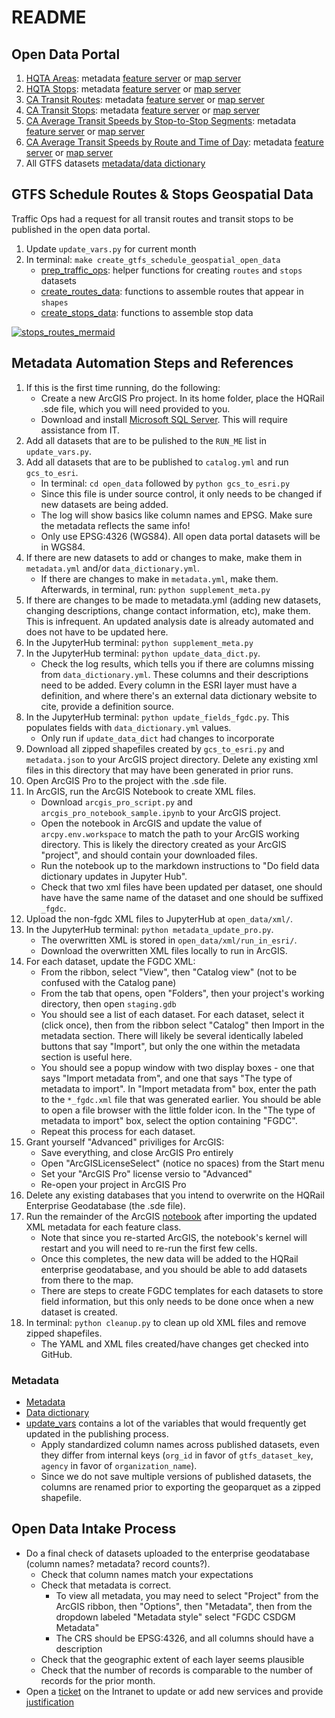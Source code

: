 # README

## Open Data Portal
1. [HQTA Areas](https://gis.data.ca.gov/datasets/863e61eacbf3463ab239beb3cee4a2c3_0): metadata   [feature server](https://gisdata.dot.ca.gov/arcgis/rest/services/CHrailroad/CA_HQ_Transit_Areas/FeatureServer) or [map server](https://gisdata.dot.ca.gov/arcgis/rest/services/CHrailroad/CA_HQ_Transit_Areas/MapServer)
1. [HQTA Stops](https://gis.data.ca.gov/datasets/f6c30480f0e84be699383192c099a6a4_0): metadata [feature server](https://gisdata.dot.ca.gov/arcgis/rest/services/CHrailroad/CA_HQ_Transit_Stops/FeatureServer) or [map server](https://gisdata.dot.ca.gov/arcgis/rest/services/CHrailroad/CA_HQ_Transit_Stops/MapServer)
1. [CA Transit Routes](https://gis.data.ca.gov/datasets/dd7cb74665a14859a59b8c31d3bc5a3e_0): metadata [feature server](https://gisdata.dot.ca.gov/arcgis/rest/services/CHrailroad/CA_Transit_Routes/FeatureServer) or [map server](https://gisdata.dot.ca.gov/arcgis/rest/services/CHrailroad/CA_Transit_Routes/MapServer)
1. [CA Transit Stops](https://gis.data.ca.gov/datasets/900992cc94ab49dbbb906d8f147c2a72_0): metadata [feature server](https://gisdata.dot.ca.gov/arcgis/rest/services/CHrailroad/CA_Transit_Stops/FeatureServer) or [map server](https://gisdata.dot.ca.gov/arcgis/rest/services/CHrailroad/CA_Transit_Stops/MapServer)
1. [CA Average Transit Speeds by Stop-to-Stop Segments](https://gis.data.ca.gov/datasets/4937eeb59fdb4e56ae75e64688c7f2c0_0/): metadata [feature server](https://caltrans-gis.dot.ca.gov/arcgis/rest/services/CHrailroad/Speeds_by_Stop_Segments/FeatureServer/0) or [map server](https://caltrans-gis.dot.ca.gov/arcgis/rest/services/CHrailroad/Speeds_by_Stop_Segments/MapServer/0)
1. [CA Average Transit Speeds by Route and Time of Day](https://gis.data.ca.gov/datasets/071df783099f4224b7ebb54839eae007_0/): metadata [feature server](https://caltrans-gis.dot.ca.gov/arcgis/rest/services/CHrailroad/Speeds_by_Route_Time_of_Day/FeatureServer/0) or [map server](https://caltrans-gis.dot.ca.gov/arcgis/rest/services/CHrailroad/Speeds_by_Route_Time_of_Day/MapServer/0)
1. All GTFS datasets [metadata/data dictionary](https://data.ca.gov/dataset/cal-itp-gtfs-ingest-pipeline-dataset/resource/e26bf6ee-419d-4a95-8e4c-e2b13d5de793)

## GTFS Schedule Routes & Stops Geospatial Data

Traffic Ops had a request for all transit routes and transit stops to be published in the open data portal. 

1. Update `update_vars.py` for current month
1. In terminal: `make create_gtfs_schedule_geospatial_open_data`
   * [prep_traffic_ops](./prep_traffic_ops.py): helper functions for creating `routes` and `stops` datasets
   * [create_routes_data](./create_routes_data.py): functions to assemble routes that appear in `shapes`
   * [create_stops_data](./create_stops_data.py): functions to assemble stop data

[![stops_routes_mermaid](https://mermaid.ink/img/pako:eNqFkM0KwjAQhF8l7Ll5gQgexKsnPQbKkmxtoPkh2SBS-u6mVbxV9zQM3wzszGCiJVAgpdSBHU-kREwUhEVGHTZ7mOLDjJhZ3E4HHUQ7zi4VIeVRGOw5YyiO-xwrU_kQZcREO8iPjsIxfStW_Q_o2XnaoaADT9mjs-3Dec1o4JE8aVBNWhqwTqxBh6WhWDlen8GA4lypg5raBnR2eM_oQQ04leaSdRzz5b3aNt7yAjdubxo?type=png)](https://mermaid.live/edit#pako:eNqFkM0KwjAQhF8l7Ll5gQgexKsnPQbKkmxtoPkh2SBS-u6mVbxV9zQM3wzszGCiJVAgpdSBHU-kREwUhEVGHTZ7mOLDjJhZ3E4HHUQ7zi4VIeVRGOw5YyiO-xwrU_kQZcREO8iPjsIxfStW_Q_o2XnaoaADT9mjs-3Dec1o4JE8aVBNWhqwTqxBh6WhWDlen8GA4lypg5raBnR2eM_oQQ04leaSdRzz5b3aNt7yAjdubxo)

## Metadata Automation Steps and References
1. If this is the first time running, do the following:
    * Create a new ArcGIS Pro project. In its home folder, place the HQRail .sde file, which you will need provided to you.
    * Download and install [Microsoft SQL Server](https://learn.microsoft.com/en-us/ssms/install/install?view=sql-server-2017). This will require assistance from IT.
1. Add all datasets that are to be pulished to the `RUN_ME` list in `update_vars.py`.
1. Add all datasets that are to be published to `catalog.yml` and run `gcs_to_esri`.
    * In terminal: `cd open_data` followed by `python gcs_to_esri.py` 
    * Since this file is under source control, it only needs to be changed if new datasets are being added.
    * The log will show basics like column names and EPSG. Make sure the metadata reflects the same info!
    * Only use EPSG:4326 (WGS84). All open data portal datasets will be in WGS84.
1. If there are new datasets to add or changes to make, make them in `metadata.yml` and/or `data_dictionary.yml`. 
   * If there are changes to make in `metadata.yml`, make them. Afterwards, in terminal, run: `python supplement_meta.py`
1. If there are changes to be made to metadata.yml (adding new datasets, changing descriptions, change contact information, etc), make them. This is infrequent. An updated analysis date is already automated and does not have to be updated here.
1. In the JupyterHub terminal: `python supplement_meta.py`
1. In the JupyterHub terminal: `python update_data_dict.py`. 
   * Check the log results, which tells you if there are columns missing from `data_dictionary.yml`. These columns and their descriptions need to be added. Every column in the ESRI layer must have a definition, and where there's an external data dictionary website to cite, provide a definition source. 
1. In the JupyterHub terminal: `python update_fields_fgdc.py`. This populates fields with `data_dictionary.yml` values.
    * Only run if `update_data_dict` had changes to incorporate 
1. Download all zipped shapefiles created by `gcs_to_esri.py` and `metadata.json` to your ArcGIS project directory. Delete any existing xml files in this directory that may have been generated in prior runs.
1. Open ArcGIS Pro to the project with the .sde file.
1. In ArcGIS, run the ArcGIS Notebook to create XML files.
    * Download `arcgis_pro_script.py` and `arcgis_pro_notebook_sample.ipynb` to your ArcGIS project.
    * Open the notebook in ArcGIS and update the value of `arcpy.env.workspace` to match the path to your ArcGIS working directory. This is likely the directory created as your ArcGIS "project", and should contain your downloaded files.
    * Run the notebook up to the markdown instructions to "Do field data dictionary updates in Jupyter Hub".
    * Check that two xml files have been updated per dataset, one should have have the same name of the dataset and one should be suffixed `_fgdc`.
1. Upload the non-fgdc XML files to JupyterHub at `open_data/xml/`.
1. In the JupyterHub terminal: `python metadata_update_pro.py`.
    * The overwritten XML is stored in `open_data/xml/run_in_esri/`.
    * Download the overwritten XML files locally to run in ArcGIS.
1. For each dataset, update the FGDC XML:
    * From the ribbon, select "View", then "Catalog view" (not to be confused with the Catalog pane)
    * From the tab that opens, open "Folders", then your project's working directory, then open `staging.gdb`
    * You should see a list of each dataset. For each dataset, select it (click once), then from the ribbon select "Catalog" then Import in the metadata section. There will likely be several identically labeled buttons that say "Import", but only the one within the metadata section is useful here.
    * You should see a popup window with two display boxes - one that says "Import metadata from", and one that says "The type of metadata to import". In "Import metadata from" box, enter the path to the `*_fgdc.xml` file that was generated earlier. You should be able to open a file browser with the little folder icon. In the "The type of metadata to import" box, select the option containing "FGDC". 
    * Repeat this process for each dataset. 
1. Grant yourself "Advanced" priviliges for ArcGIS:
   * Save everything, and close ArcGIS Pro entirely
   * Open "ArcGISLicenseSelect" (notice no spaces) from the Start menu
   * Set your "ArcGIS Pro" license versio to "Advanced"
   * Re-open your project in ArcGIS Pro
1. Delete any existing databases that you intend to overwrite on the HQRail Enterprise Geodatabase (the .sde file).
1. Run the remainder of the ArcGIS [notebook](./arcgis_pro_notebook_sample.ipynb) after importing the updated XML metadata for each feature class.
   * Note that since you re-started ArcGIS, the notebook's kernel will restart and you will need to re-run the first few cells.
   * Once this completes, the new data will be added to the HQRail enterprise geodatabase, and you should be able to add datasets from there to the map.
   * There are steps to create FGDC templates for each datasets to store field information, but this only needs to be done once when a new dataset is created. 
1. In terminal: `python cleanup.py` to clean up old XML files and remove zipped shapefiles.
   * The YAML and XML files created/have changes get checked into GitHub.

### Metadata
* [Metadata](./metadata.yml)
* [Data dictionary](./data_dictionary.yml)
* [update_vars](./update_vars.py) contains a lot of the variables that would frequently get updated in the publishing process.
   * Apply standardized column names across published datasets, even they differ from internal keys (`org_id` in favor of `gtfs_dataset_key`, `agency` in favor of `organization_name`). 
   * Since we do not save multiple versions of published datasets, the columns are renamed prior to exporting the geoparquet as a zipped shapefile.

## Open Data Intake Process 
* Do a final check of datasets uploaded to the enterprise geodatabase (column names? metadata? record counts?).
   * Check that column names match your expectations
   * Check that metadata is correct. 
       * To view all metadata, you may need to select "Project" from the ArcGIS ribbon, then "Options", then "Metadata", then from the dropdown labeled "Metadata style" select "FGDC CSDGM Metadata"
       * The CRS should be EPSG:4326, and all columns should have a description
   * Check that the geographic extent of each layer seems plausible
   * Check that the number of records is comparable to the number of records for the prior month.
* Open a [ticket](https://d3giscoreage.dot.ca.gov/portal/apps/sites/#/geep-geohighway/pages/dp-open-data) on the Intranet to update or add new services and provide [justification](./intake_justification.md)